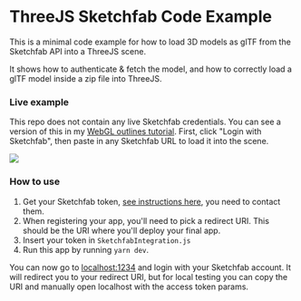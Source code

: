# ThreeJS Sketchfab Code Example

This is a minimal code example for how to load 3D models as glTF from the Sketchfab API into a ThreeJS scene. 

It shows how to authenticate & fetch the model, and how to correctly load a glTF model inside a zip file into ThreeJS.

### Live example

This repo does not contain any live Sketchfab credentials. You can see a version of this in my [WebGL outlines tutorial](https://github.com/OmarShehata/webgl-outlines#live-demo). First, click "Login with Sketchfab", then paste in any Sketchfab URL to load it into the scene.

![](media/loading-example.gif)

### How to use

1. Get your Sketchfab token, [see instructions here](https://sketchfab.com/developers/oauth#registering-your-app), you need to contact them.
2. When registering your app, you'll need to pick a redirect URI. This should be the URI where you'll deploy your final app.
3. Insert your token in `SketchfabIntegration.js`
4. Run this app by running `yarn dev`.

You can now go to [localhost:1234](http://localhost:1234) and login with your Sketchfab account. It will redirect you to your redirect URI, but for local testing you can copy the URI and manually open localhost with the access token params.

